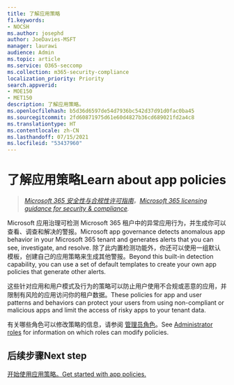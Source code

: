 ```yaml
---
title: 了解应用策略
f1.keywords:
- NOCSH
ms.author: josephd
author: JoeDavies-MSFT
manager: laurawi
audience: Admin
ms.topic: article
ms.service: O365-seccomp
ms.collection: m365-security-compliance
localization_priority: Priority
search.appverid:
- MOE150
- MET150
description: 了解应用策略。
ms.openlocfilehash: b5d36d6597de54d7936bc542d37d91d0fac0ba45
ms.sourcegitcommit: 2fd60871975d61e60d4827b36cd689021fd2a4c8
ms.translationtype: HT
ms.contentlocale: zh-CN
ms.lasthandoff: 07/15/2021
ms.locfileid: "53437960"
---
```

# <a name="learn-about-app-policies"></a><span data-ttu-id="a15bb-103">了解应用策略</span><span class="sxs-lookup"><span data-stu-id="a15bb-103">Learn about app policies</span></span>

><span data-ttu-id="a15bb-104">*[Microsoft 365 安全性与合规性许可指南](https://aka.ms/ComplianceSD)。*</span><span class="sxs-lookup"><span data-stu-id="a15bb-104">*[Microsoft 365 licensing guidance for security & compliance](https://aka.ms/ComplianceSD).*</span></span>

<span data-ttu-id="a15bb-105">Microsoft 应用治理可检测 Microsoft 365 租户中的异常应用行为，并生成你可以查看、调查和解决的警报。</span><span class="sxs-lookup"><span data-stu-id="a15bb-105">Microsoft app governance detects anomalous app behavior in your Microsoft 365 tenant and generates alerts that you can see, investigate, and resolve.</span></span> <span data-ttu-id="a15bb-106">除了此内置检测功能外，你还可以使用一组默认模板，创建自己的应用策略来生成其他警报。</span><span class="sxs-lookup"><span data-stu-id="a15bb-106">Beyond this built-in detection capability, you can use a set of default templates to create your own app policies that generate other alerts.</span></span>

<span data-ttu-id="a15bb-107">这些针对应用和用户模式及行为的策略可以防止用户使用不合规或恶意的应用，并限制有风险的应用访问你的租户数据。</span><span class="sxs-lookup"><span data-stu-id="a15bb-107">These policies for app and user patterns and behaviors can protect your users from using non-compliant or malicious apps and limit the access of risky apps to your tenant data.</span></span>

<span data-ttu-id="a15bb-108">有关哪些角色可以修改策略的信息，请参阅 [管理员角色](app-governance-get-started.md#administrator-roles)。</span><span class="sxs-lookup"><span data-stu-id="a15bb-108">See [Administrator roles](app-governance-get-started.md#administrator-roles) for information on which roles can modify policies.</span></span>

<!--
How app policies are the method by which MAPG detects app anomolies resulting in detection (alerts) and remediation (manual or automatic) 


CFA #2 Scenario 1: As an admin, I can quickly set up policies to govern M365 apps in my tenant using MAPG out-of-the-box templates
CFA #2 Scenario 2: As an admin, I can create customized policies to govern M365 apps in my tenant to meet my organizations requirements.
CFA #2 Scenario 3: As an admin or policy reviewer, I can view all policies created in my environment and quickly see which policies have associated alerts. 
CFA #2 Scenario 4: As an admin, I can adjust policies efficiently to meet changing needs.

App policy templates

- Basic info
- Policy settings and conditions
- Actions
- Status

--> 

## <a name="next-step"></a><span data-ttu-id="a15bb-109">后续步骤</span><span class="sxs-lookup"><span data-stu-id="a15bb-109">Next step</span></span>

[<span data-ttu-id="a15bb-110">开始使用应用策略。</span><span class="sxs-lookup"><span data-stu-id="a15bb-110">Get started with app policies.</span></span>](app-governance-app-policies-get-started.md)

